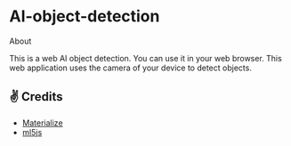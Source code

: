 # AI-object-detection

About

This is a web AI object detection. You can use it in your web browser. This web application uses the camera of your device to detect objects.



## ✌️ Credits
- [Materialize](https://materializecss.com/)
- [ml5js](https://ml5js.org/)
